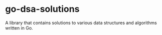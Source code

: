 # go-dsa-solutions
A library that contains solutions to various data structures and algorithms written in Go.
